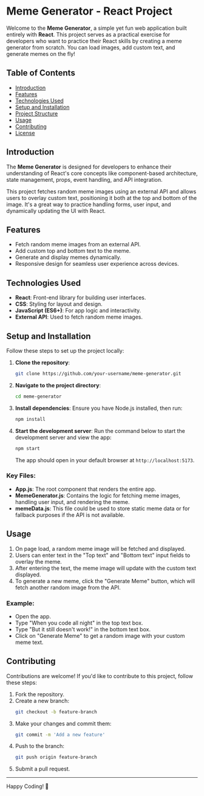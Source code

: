 # Meme Generator - React Project

Welcome to the **Meme Generator**, a simple yet fun web application built entirely with **React**. This project serves as a practical exercise for developers who want to practice their React skills by creating a meme generator from scratch. You can load images, add custom text, and generate memes on the fly!

## Table of Contents

- [Introduction](#introduction)
- [Features](#features)
- [Technologies Used](#technologies-used)
- [Setup and Installation](#setup-and-installation)
- [Project Structure](#project-structure)
- [Usage](#usage)
- [Contributing](#contributing)
- [License](#license)

## Introduction

The **Meme Generator** is designed for developers to enhance their understanding of React's core concepts like component-based architecture, state management, props, event handling, and API integration.

This project fetches random meme images using an external API and allows users to overlay custom text, positioning it both at the top and bottom of the image. It's a great way to practice handling forms, user input, and dynamically updating the UI with React.

## Features

- Fetch random meme images from an external API.
- Add custom top and bottom text to the meme.
- Generate and display memes dynamically.
- Responsive design for seamless user experience across devices.

## Technologies Used

- **React**: Front-end library for building user interfaces.
- **CSS**: Styling for layout and design.
- **JavaScript (ES6+)**: For app logic and interactivity.
- **External API**: Used to fetch random meme images.

## Setup and Installation

Follow these steps to set up the project locally:

1. **Clone the repository**:

   ```bash
   git clone https://github.com/your-username/meme-generator.git
   ```

2. **Navigate to the project directory**:

   ```bash
   cd meme-generator
   ```

3. **Install dependencies**:
   Ensure you have Node.js installed, then run:

   ```bash
   npm install
   ```

4. **Start the development server**:
   Run the command below to start the development server and view the app:
   ```bash
   npm start
   ```
   The app should open in your default browser at `http://localhost:5173`.

### Key Files:

- **App.js**: The root component that renders the entire app.
- **MemeGenerator.js**: Contains the logic for fetching meme images, handling user input, and rendering the meme.
- **memeData.js**: This file could be used to store static meme data or for fallback purposes if the API is not available.

## Usage

1. On page load, a random meme image will be fetched and displayed.
2. Users can enter text in the "Top text" and "Bottom text" input fields to overlay the meme.
3. After entering the text, the meme image will update with the custom text displayed.
4. To generate a new meme, click the "Generate Meme" button, which will fetch another random image from the API.

### Example:

- Open the app.
- Type "When you code all night" in the top text box.
- Type "But it still doesn't work!" in the bottom text box.
- Click on "Generate Meme" to get a random image with your custom meme text.

## Contributing

Contributions are welcome! If you'd like to contribute to this project, follow these steps:

1. Fork the repository.
2. Create a new branch:
   ```bash
   git checkout -b feature-branch
   ```
3. Make your changes and commit them:
   ```bash
   git commit -m 'Add a new feature'
   ```
4. Push to the branch:
   ```bash
   git push origin feature-branch
   ```
5. Submit a pull request.

---

Happy Coding! 🚀
